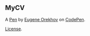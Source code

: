 MyCV
----


A [Pen](https://codepen.io/Bastarda/pen/ePEjKo) by [Eugene Orekhov](https://codepen.io/Bastarda) on [CodePen](https://codepen.io).

[License](https://codepen.io/Bastarda/pen/ePEjKo/license).